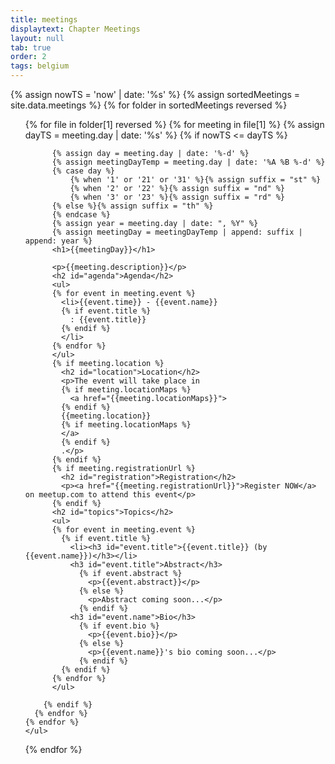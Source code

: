 ```yaml
---
title: meetings
displaytext: Chapter Meetings
layout: null
tab: true
order: 2
tags: belgium
---
```

<p>
{% assign nowTS = 'now' | date: '%s' %}
{% assign sortedMeetings = site.data.meetings %}
{% for folder in sortedMeetings reversed %}
    <ul>
    {% for file in folder[1] reversed %}
      {% for meeting in file[1] %}
        {% assign dayTS = meeting.day | date: '%s' %}
        {% if nowTS <= dayTS %}

          {% assign day = meeting.day | date: '%-d' %}
          {% assign meetingDayTemp = meeting.day | date: '%A %B %-d' %}
          {% case day %}
              {% when '1' or '21' or '31' %}{% assign suffix = "st" %}
              {% when '2' or '22' %}{% assign suffix = "nd" %}
              {% when '3' or '23' %}{% assign suffix = "rd" %}
          {% else %}{% assign suffix = "th" %}
          {% endcase %}
          {% assign year = meeting.day | date: ", %Y" %}
          {% assign meetingDay = meetingDayTemp | append: suffix | append: year %}
          <h1>{{meetingDay}}</h1>

          <p>{{meeting.description}}</p>
          <h2 id="agenda">Agenda</h2>
          <ul>
          {% for event in meeting.event %}
            <li>{{event.time}} - {{event.name}}
            {% if event.title %}
              : {{event.title}}
            {% endif %}
            </li>
          {% endfor %}
          </ul>
          {% if meeting.location %}
            <h2 id="location">Location</h2>
            <p>The event will take place in
            {% if meeting.locationMaps %}
              <a href="{{meeting.locationMaps}}">
            {% endif %}
            {{meeting.location}}
            {% if meeting.locationMaps %}
            </a>
            {% endif %}
            .</p>
          {% endif %}
          {% if meeting.registrationUrl %}
            <h2 id="registration">Registration</h2>
            <p><a href="{{meeting.registrationUrl}}">Register NOW</a> on meetup.com to attend this event</p>
          {% endif %}
          <h2 id="topics">Topics</h2>
          <ul>
          {% for event in meeting.event %}
            {% if event.title %}
              <li><h3 id="event.title">{{event.title}} (by {{event.name}})</h3></li>
              <h3 id="event.title">Abstract</h3>
                {% if event.abstract %}
                  <p>{{event.abstract}}</p>
                {% else %}
                  <p>Abstract coming soon...</p>
                {% endif %}
              <h3 id="event.name">Bio</h3>
                {% if event.bio %}
                  <p>{{event.bio}}</p>
                {% else %}
                  <p>{{event.name}}'s bio coming soon...</p>
                {% endif %}
            {% endif %}
          {% endfor %}
          </ul>

        {% endif %}
      {% endfor %}  
    {% endfor %}
    </ul>
{% endfor %}
